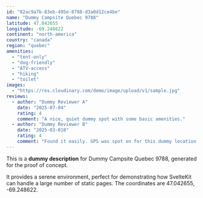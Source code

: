 ```yaml
---
id: "82ac9a7b-83eb-495e-8788-d3a0d12ce4be"
name: "Dummy Campsite Quebec 9788"
latitude: 47.042655
longitude: -69.248622
continent: "north-america"
country: "canada"
region: "quebec"
amenities:
  - "tent-only"
  - "dog-friendly"
  - "ATV-access"
  - "hiking"
  - "toilet"
images:
  - "https://res.cloudinary.com/demo/image/upload/v1/sample.jpg"
reviews:
  - author: "Dummy Reviewer A"
    date: "2025-07-04"
    rating: 4
    comment: "A nice, quiet dummy spot with some basic amenities."
  - author: "Dummy Reviewer B"
    date: "2025-03-010"
    rating: 4
    comment: "Found it easily. GPS was spot on for this dummy location."
---
```


This is a **dummy description** for Dummy Campsite Quebec 9788, generated for the proof of concept.

It provides a serene environment, perfect for demonstrating how SvelteKit can handle a large number of static pages. The coordinates are 47.042655, -69.248622.
